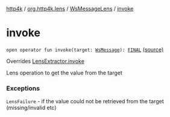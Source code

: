 [http4k](../../index.md) / [org.http4k.lens](../index.md) / [WsMessageLens](index.md) / [invoke](./invoke.md)

# invoke

`open operator fun invoke(target: `[`WsMessage`](../../org.http4k.websocket/-ws-message/index.md)`): `[`FINAL`](index.md#FINAL) [(source)](https://github.com/http4k/http4k/blob/master/http4k-core/src/main/kotlin/org/http4k/lens/wsMessageLens.kt#L52)

Overrides [LensExtractor.invoke](../-lens-extractor/invoke.md)

Lens operation to get the value from the target

### Exceptions

`LensFailure` - if the value could not be retrieved from the target (missing/invalid etc)